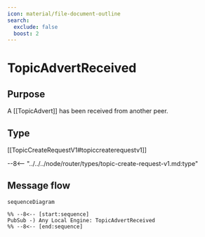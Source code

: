```yaml
---
icon: material/file-document-outline
search:
  exclude: false
  boost: 2
---
```


<div class="message" markdown>

# TopicAdvertReceived

## Purpose

<!-- --8<-- [start:purpose] -->
A [[TopicAdvert]] has been received from another peer.
<!-- --8<-- [end:purpose] -->

## Type

 <!-- --8<-- [start:type] -->
[[TopicCreateRequestV1#topiccreaterequestv1]]

--8<-- "../../../node/router/types/topic-create-request-v1.md:type"
 <!-- --8<-- [end:type] -->

## Message flow

<!-- --8<-- [start:messages] -->
```mermaid
sequenceDiagram

%% --8<-- [start:sequence]
PubSub -) Any Local Engine: TopicAdvertReceived
%% --8<-- [end:sequence]
```
<!-- --8<-- [end:messages] -->

</div>
